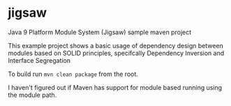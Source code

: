 # jigsaw
Java 9 Platform Module System (Jigsaw) sample maven project

This example project shows a basic usage of dependency design between modules based on SOLID principles, specifcally Dependency Inversion and Interface Segregation

To build run 
```mvn clean package``` from the root. 

I haven't figured out if Maven has support for module based running using the module path. 
